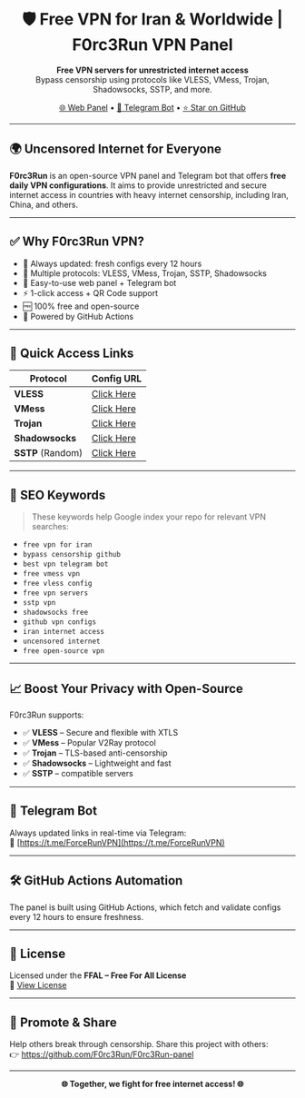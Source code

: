 <h1 align="center">🛡️ Free VPN for Iran & Worldwide | F0rc3Run VPN Panel</h1>

<p align="center">
  <strong>Free VPN servers for unrestricted internet access</strong><br>
  Bypass censorship using protocols like VLESS, VMess, Trojan, Shadowsocks, SSTP, and more.
</p>

<p align="center">
  <a href="https://f0rc3run.github.io/F0rc3Run-panel/" target="_blank">🌐 Web Panel</a> • 
  <a href="https://t.me/ForceRunVPN" target="_blank">📲 Telegram Bot</a> • 
  <a href="https://github.com/F0rc3Run/F0rc3Run-panel" target="_blank">⭐ Star on GitHub</a>
</p>

---

## 🌍 Uncensored Internet for Everyone

**F0rc3Run** is an open-source VPN panel and Telegram bot that offers **free daily VPN configurations**. It aims to provide unrestricted and secure internet access in countries with heavy internet censorship, including Iran, China, and others.

---

## ✅ Why F0rc3Run VPN?

- 🎯 Always updated: fresh configs every 12 hours
- 🔐 Multiple protocols: VLESS, VMess, Trojan, SSTP, Shadowsocks
- 📲 Easy-to-use web panel + Telegram bot
- ⚡ 1-click access + QR Code support
- 🆓 100% free and open-source
- 🤖 Powered by GitHub Actions

---

## 🚀 Quick Access Links

| Protocol      | Config URL |
|---------------|------------|
| **VLESS**     | [Click Here](https://raw.githubusercontent.com/F0rc3Run/F0rc3Run/refs/heads/main/splitted-by-protocol/vless/vless_part1.txt) |
| **VMess**     | [Click Here](https://raw.githubusercontent.com/F0rc3Run/F0rc3Run/refs/heads/main/data/vmess_all.txt) |
| **Trojan**    | [Click Here](https://raw.githubusercontent.com/F0rc3Run/F0rc3Run/refs/heads/main/splitted-by-protocol/trojan/trojan_part1.txt) |
| **Shadowsocks** | [Click Here](https://raw.githubusercontent.com/F0rc3Run/F0rc3Run/refs/heads/main/splitted-by-protocol/ss/ss.txt) |
| **SSTP** (Random) | [Click Here](https://raw.githubusercontent.com/F0rc3Run/F0rc3Run/refs/heads/main/sstp-configs/sstp_with_country.txt) |

---

## 🔎 SEO Keywords

> These keywords help Google index your repo for relevant VPN searches:

- `free vpn for iran`
- `bypass censorship github`
- `best vpn telegram bot`
- `free vmess vpn`
- `free vless config`
- `free vpn servers`
- `sstp vpn`
- `shadowsocks free`
- `github vpn configs`
- `iran internet access`
- `uncensored internet`
- `free open-source vpn`

---

## 📈 Boost Your Privacy with Open-Source

F0rc3Run supports:

- ✅ **VLESS** – Secure and flexible with XTLS
- ✅ **VMess** – Popular V2Ray protocol
- ✅ **Trojan** – TLS-based anti-censorship
- ✅ **Shadowsocks** – Lightweight and fast
- ✅ **SSTP** – compatible servers

---

## 🤖 Telegram Bot

Always updated links in real-time via Telegram:  
📲 [https://t.me/ForceRunVPN](https://t.me/ForceRunVPN)

---

## 🛠️ GitHub Actions Automation

The panel is built using GitHub Actions, which fetch and validate configs every 12 hours to ensure freshness.

---

## 📜 License

Licensed under the **FFAL – Free For All License**  
🔗 [View License](https://raw.githubusercontent.com/F0rc3Run/F0rc3Run/refs/heads/main/LICENSE)

---

## 📢 Promote & Share

Help others break through censorship. Share this project with others:  
👉 https://github.com/F0rc3Run/F0rc3Run-panel

---

<p align="center"><strong>🌐 Together, we fight for free internet access! 🌐</strong></p>

